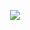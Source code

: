  
<p align='center'>
    <img src="https://capsule-render.vercel.app/api?type=waving&color=auto&height=300&section=header&text=Welcome%20to%20hylee's%20github&fontSize=70&animation=fadeIn&fontAlignY=38&desc=&descAlignY=51&descAlign=62"/>
</p>


<br/>
